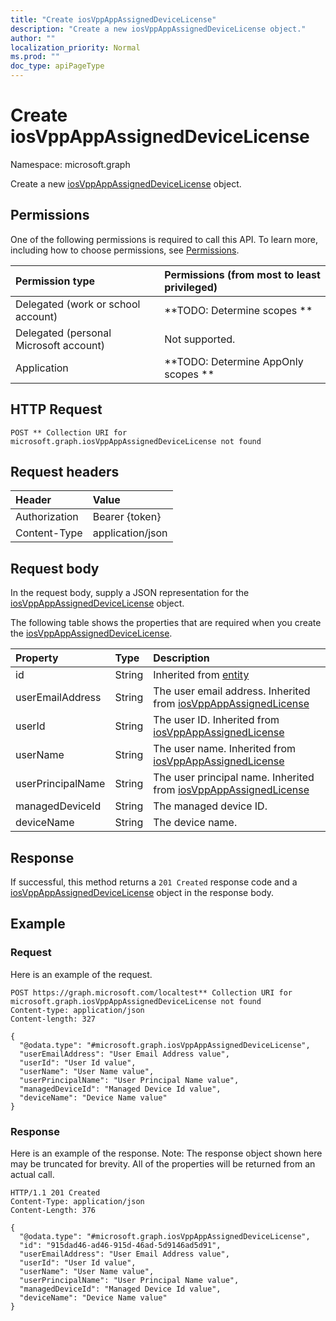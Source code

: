 ```yaml
---
title: "Create iosVppAppAssignedDeviceLicense"
description: "Create a new iosVppAppAssignedDeviceLicense object."
author: ""
localization_priority: Normal
ms.prod: ""
doc_type: apiPageType
---
```


# Create iosVppAppAssignedDeviceLicense

Namespace: microsoft.graph

Create a new [iosVppAppAssignedDeviceLicense](../resources/iosvppappassigneddevicelicense.md) object.

## Permissions
One of the following permissions is required to call this API. To learn more, including how to choose permissions, see [Permissions](/concepts/permissions-reference.md).

|Permission type|Permissions (from most to least privileged)|
|:---|:---|
|Delegated (work or school account)|**TODO: Determine scopes **|
|Delegated (personal Microsoft account)|Not supported.|
|Application|**TODO: Determine AppOnly scopes **|

## HTTP Request
<!-- {
  "blockType": "ignored"
}
-->
``` http
POST ** Collection URI for microsoft.graph.iosVppAppAssignedDeviceLicense not found
```

## Request headers
|Header|Value|
|:---|:---|
|Authorization|Bearer {token}|
|Content-Type|application/json|

## Request body
In the request body, supply a JSON representation for the [iosVppAppAssignedDeviceLicense](../resources/iosvppappassigneddevicelicense.md) object.

The following table shows the properties that are required when you create the [iosVppAppAssignedDeviceLicense](../resources/iosvppappassigneddevicelicense.md).

|Property|Type|Description|
|:---|:---|:---|
|id|String| Inherited from [entity](../resources/entity.md)|
|userEmailAddress|String|The user email address. Inherited from [iosVppAppAssignedLicense](../resources/intune-apps-iosvppappassignedlicense.md)|
|userId|String|The user ID. Inherited from [iosVppAppAssignedLicense](../resources/intune-apps-iosvppappassignedlicense.md)|
|userName|String|The user name. Inherited from [iosVppAppAssignedLicense](../resources/intune-apps-iosvppappassignedlicense.md)|
|userPrincipalName|String|The user principal name. Inherited from [iosVppAppAssignedLicense](../resources/intune-apps-iosvppappassignedlicense.md)|
|managedDeviceId|String|The managed device ID.|
|deviceName|String|The device name.|



## Response
If successful, this method returns a `201 Created` response code and a [iosVppAppAssignedDeviceLicense](../resources/iosvppappassigneddevicelicense.md) object in the response body.

## Example

### Request
Here is an example of the request.
<!-- {
  "blockType": "request",
  "name": "create_iosvppappassigneddevicelicense_from_"
}
-->
``` http
POST https://graph.microsoft.com/localtest** Collection URI for microsoft.graph.iosVppAppAssignedDeviceLicense not found
Content-type: application/json
Content-length: 327

{
  "@odata.type": "#microsoft.graph.iosVppAppAssignedDeviceLicense",
  "userEmailAddress": "User Email Address value",
  "userId": "User Id value",
  "userName": "User Name value",
  "userPrincipalName": "User Principal Name value",
  "managedDeviceId": "Managed Device Id value",
  "deviceName": "Device Name value"
}
```

### Response
Here is an example of the response. Note: The response object shown here may be truncated for brevity. All of the properties will be returned from an actual call.
<!-- {
  "blockType": "response",
  "truncated": true,
  "@odata.type": "microsoft.graph.iosvppappassigneddevicelicense"
}
-->
``` http
HTTP/1.1 201 Created
Content-Type: application/json
Content-Length: 376

{
  "@odata.type": "#microsoft.graph.iosVppAppAssignedDeviceLicense",
  "id": "915dad46-ad46-915d-46ad-5d9146ad5d91",
  "userEmailAddress": "User Email Address value",
  "userId": "User Id value",
  "userName": "User Name value",
  "userPrincipalName": "User Principal Name value",
  "managedDeviceId": "Managed Device Id value",
  "deviceName": "Device Name value"
}
```

